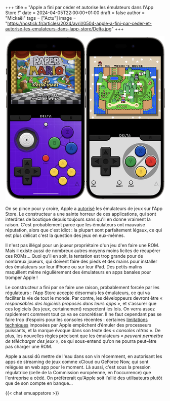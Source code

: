 +++
title = "Apple a fini par céder et autorise les émulateurs dans l'App Store !"
date = 2024-04-05T22:00:00+01:00
draft = false
author = "Mickaël"
tags = ["Actu"]
image = "https://nostick.fr/articles/2024/avril/0504-apple-a-fini-par-ceder-et-autorise-les-emulateurs-dans-lapp-store/Delta.jpg"
+++ 

![L'émulateur Delta](Delta.jpg "Delta, l'émulateur NES/SNES/N64/DS pourrait bien avoir droit de cité sur l'App Store.")

On se pince pour y croire, Apple a [autorisé](https://developer.apple.com/news/?id=0kjli9o1) les émulateurs de jeux sur l'App Store. Le constructeur a une sainte horreur de ces applications, qui sont interdites de boutique depuis toujours sans qu'il en donne vraiment la raison. C'est probablement parce que les émulateurs ont mauvaise réputation, alors que c'est idiot : la plupart sont parfaitement légaux, ce qui est plus délicat c'est la question des jeux en eux-mêmes.

Il n'est pas illégal pour un joueur propriétaire d'un jeu d'en faire une ROM. Mais il existe aussi de nombreux autres moyens moins licites de récupérer ces ROMs… Quoi qu'il en soit, la tentation est trop grande pour de nombreux joueurs, qui doivent faire des pieds et des mains pour installer des émulateurs sur leur iPhone ou sur leur iPad. Des petits malins maquillent même régulièrement des émulateurs en apps banales pour tromper Apple !

Le constructeur a fini par se faire une raison, probablement forcée par les régulateurs : l'App Store accepte désormais les émulateurs, ce qui va faciliter la vie de tout le monde. Par contre, les développeurs devront être « *responsables des logiciels proposés dans leurs apps* », et s'assurer que ces logiciels (les jeux, certainement) respectent les lois. On verra assez rapidement comment tout ça va se concrétiser. Il ne faut cependant pas se faire trop d’espoirs pour les consoles récentes : certaines [limitations techniques](https://www.igen.fr/ios/2024/02/louverture-de-liphone-en-europe-ne-profitera-pas-dolphin-et-tous-les-emulateurs-141953) imposées par Apple empêchent d’émuler des processeurs puissants, et la marque évoque dans son texte des « *consoles rétros* ». De plus, les nouvelles règles précisent que les émulateurs « *peuvent permettre de télécharger des jeux* », ce qui sous-entend qu’on ne pourra peut-être pas charger une ROM.

Apple a aussi dû mettre de l'eau dans son vin récemment, en autorisant les apps de streaming de jeux comme xCloud ou GeForce Now, qui sont relégués en web app pour le moment. Là aussi, c'est sous la pression régulatrice (celle de la Commission européenne, en l'occurrence) que l'entreprise a cédé. On préférerait qu'Apple soit l'allié des utilisateurs plutôt que de son compte en banque…

{{< chat emuappstore >}}